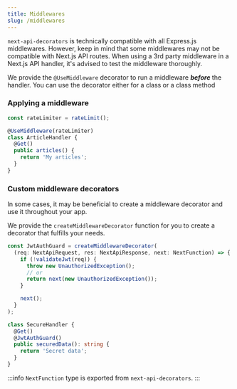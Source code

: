 ```yaml
---
title: Middlewares
slug: /middlewares
---
```


`next-api-decorators` is technically compatible with all Express.js middlewares. However, keep in mind that some middlewares may not be compatible with Next.js API routes. When using a 3rd party middleware in a Next.js API handler, it's advised to test the middleware thoroughly.

We provide the `@UseMiddleware` decorator to run a middleware **_before_** the handler. You can use the decorator either for a class or a class method

### Applying a middleware

```ts
const rateLimiter = rateLimit();

@UseMiddleware(rateLimiter)
class ArticleHandler {
  @Get()
  public articles() {
    return 'My articles';
  }
}
```

### Custom middleware decorators

In some cases, it may be beneficial to create a middleware decorator and use it throughout your app.

We provide the `createMiddlewareDecorator` function for you to create a decorator that fulfills your needs.

```ts
const JwtAuthGuard = createMiddlewareDecorator(
  (req: NextApiRequest, res: NextApiResponse, next: NextFunction) => {
    if (!validateJwt(req)) {
      throw new UnauthorizedException();
      // or
      return next(new UnauthorizedException());
    }

    next();
  }
);

class SecureHandler {
  @Get()
  @JwtAuthGuard()
  public securedData(): string {
    return 'Secret data';
  }
}
```

:::info
`NextFunction` type is exported from `next-api-decorators`.
:::
